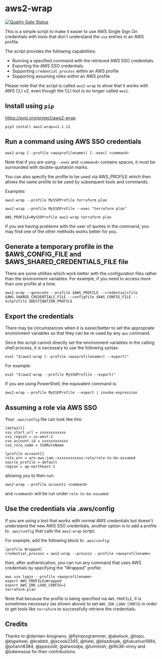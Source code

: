 # aws2-wrap

[![Quality Gate Status](https://sonarcloud.io/api/project_badges/measure?project=linaro-its_aws2-wrap&metric=alert_status)](https://sonarcloud.io/dashboard?id=linaro-its_aws2-wrap)

This is a simple script to make it easier to use AWS Single Sign On credentials with tools that don't understand the `sso` entries in an AWS profile.

The script provides the following capabilities:

* Running a specified command with the retrieved AWS SSO credentials.
* Exporting the AWS SSO credentials.
* Supporting `credential_process` within an AWS profile
* Supporting assuming roles within an AWS profile

Please note that the script is called `aws2-wrap` to show that it works with AWS CLI v2, even though the CLI tool is no longer called `aws2`.

## Install using `pip`

<https://pypi.org/project/aws2-wrap>

`pip3 install aws2-wrap==1.1.11`

## Run a command using AWS SSO credentials

`aws2-wrap [--profile <awsprofilename>] [--exec] <command>`

Note that if you are using `--exec` and `<command>` contains spaces, it must be surrounded with double-quotation marks.

You can also specify the profile to be used via AWS_PROFILE which then allows the same profile to be used by subsequent tools and commands.

Examples:

`aws2-wrap --profile MySSOProfile terraform plan`

`aws2-wrap --profile MySSOProfile --exec "terraform plan"`

`AWS_PROFILE=MySSOProfile aws2-wrap terraform plan`

If you are having problems with the user of quotes in the command, you may find one of the other methods works better for you.

## Generate a temporary profile in the $AWS_CONFIG_FILE and $AWS_SHARED_CREDENTIALS_FILE file

There are some utilities which work better with the configuration files rather than the environment variables. For example, if you need to access more than one profile at a time.

`aws2-wrap --generate --profile $AWS_PROFILE --credentialsfile $AWS_SHARED_CREDENTIALS_FILE --configfile $AWS_CONFIG_FILE --outprofile $DESTINATION_PROFILE`

## Export the credentials

There may be circumstances when it is easier/better to set the appropriate environment variables so that they can be re-used by any `aws` command.

Since the script cannot directly set the environment variables in the calling shell process, it is necessary to use the following syntax:

`eval "$(aws2-wrap [--profile <awsprofilename>] --export)"`

For example:

`eval "$(aws2-wrap --profile MySSOProfile --export)"`

If you are using PowerShell, the equivalent command is:

`aws2-wrap --profile MySSOProfile --export | invoke-expression`

## Assuming a role via AWS SSO

Your `.aws/config` file can look like this:

```text
[default]
sso_start_url = xxxxxxxxxxxx
sso_region = us-west-2
sso_account_id = xxxxxxxxxxxx
sso_role_name = SSORoleName

[profile account1]
role_arn = arn:aws:iam::xxxxxxxxxxxx:role/role-to-be-assumed
source_profile = default
region = ap-northeast-1
```

allowing you to then run:

`aws2-wrap --profile account1 <command>`

and `<command>` will be run under `role-to-be-assumed`.

## Use the credentials via .aws/config

If you are using a tool that works with normal AWS credentials but doesn't understand the new AWS SSO credentials, another option is to add a profile to `.aws/config` that calls the `aws2-wrap` script.

For example, add the following block to `.aws/config`:

```text
[profile Wrapped]
credential_process = aws2-wrap --process --profile <awsprofilename>
```

then, after authentication, you can run any command that uses AWS credentials by specifying the "Wrapped" profile:

```text
aws sso login --profile <awsprofilename>
export AWS_PROFILE=Wrapped
export AWS_SDK_LOAD_CONFIG=1
terraform plan
```

Note that because the profile is being specified via `AWS_PROFILE`, it is sometimes necessary (as shown above) to set `AWS_SDK_LOAD_CONFIG` in order to get tools like `terraform` to successfully retrieve the credentials.

## Credits

Thanks to @damian-bisignano, @flyinprogrammer, @abeluck, @topu, @bigwheel, @krabbit, @jscook2345, @hieki, @blazdivjak, @fukushun1994, @johann8384, @ppezoldt, @atwoodjw, @lummish, @life36-vinny and @lukemassa for their contributions.
